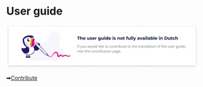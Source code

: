 # User guide

![](.gitbook/assets/translation-many-pages-1-.png)

➡[Contribute](https://prestashop.gitbook.io/howtocontribute/)  







